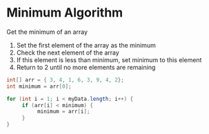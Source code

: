 # Minimum Algorithm

Get the minimum of an array

1. Set the first element of the array as the minimum
2. Check the next element of the array
3. If this element is less than minimum, set minimum to this element
4. Return to 2 until no more elements are remaining

```java
int[] arr = { 3, 4, 1, 6, 3, 9, 4, 2};
int minimum = arr[0];

for (int i = 1; i < myData.length; i++) {
     if (arr[i] < minimum) {
          minimum = arr[i];
     }
}
```